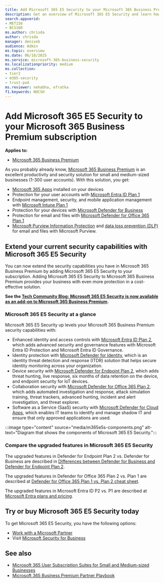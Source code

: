 ```yaml
---
title: Add Microsoft 365 E5 Security to your Microsoft 365 Business Premium subscription
description: Get an overview of Microsoft 365 E5 Security and learn how to add it to your Microsoft 365 Business Premium subscription.
search.appverid:
- MET150
- BCS160
ms.author: chrisda
author: chrisda
manager: deniseb
audience: Admin
ms.topic: overview
ms.date: 06/18/2025
ms.service: microsoft-365-business-security
ms.localizationpriority: medium
ms.collection:
- tier2
- m365-security
- trust-pod
ms.reviewer: nehabha, efratka
f1.keywords: NOCSH
---
```


# Add Microsoft 365 E5 Security to your Microsoft 365 Business Premium subscription

**Applies to:**

- [Microsoft 365 Business Premium](m365bp-overview.md)

As you probably already know, [Microsoft 365 Business Premium](m365bp-overview.md) is an excellent productivity and security solution for small and medium-sized businesses (1-300 user accounts). With this solution, you get:

- [Microsoft 365 Apps](/microsoft-365/admin/setup/install-applications) installed on your devices
- Protection for your user accounts with [Microsoft Entra ID Plan 1](/entra/fundamentals/whatis)
- Endpoint management, security, and mobile application management with [Microsoft Intune Plan 1](/mem/intune/fundamentals/what-is-intune)
- Protection for your devices with [Microsoft Defender for Business](/defender-business/mdb-overview)
- Protection for email and files with [Microsoft Defender for Office 365 Plan 1](/defender-office-365/mdo-about#defender-for-office-365-plan-1-capabilities)
- [Microsoft Purview Information Protection](/azure/information-protection/what-is-information-protection) and [data loss prevention (DLP)](/purview/dlp-learn-about-dlp) for email and files with Microsoft Purview.

## Extend your current security capabilities with Microsoft 365 E5 Security

You can now extend the security capabilities you have in Microsoft 365 Business Premium by adding Microsoft 365 E5 Security to your subscription. Adding Microsoft 365 E5 Security to Microsoft 365 Business Premium provides your business with even more protection in a cost-effective solution. 

**See the [Tech Community Blog: Microsoft 365 E5 Security is now available as an add-on to Microsoft 365 Business Premium](https://aka.ms/BusinessPremiumPlusE5SecurityBlog).**

### Microsoft 365 E5 Security at a glance

Microsoft 365 E5 Security up levels your Microsoft 365 Business Premium security capabilities with:

- Enhanced identity and access controls with [Microsoft Entra ID Plan 2](/entra/fundamentals/licensing), which adds advanced security and governance features with Microsoft Entra ID Protection and Microsoft Entra ID Governance.
- Identity protection with [Microsoft Defender for Identity](/defender-for-identity/what-is), which is an identity threat detection and response (ITDR) solution that helps secure identity monitoring across your organization.
- Device security with [Microsoft Defender for Endpoint Plan 2](/defender-endpoint/microsoft-defender-endpoint), which adds threat hunting, live response, six months of data retention on the device, and endpoint security for IoT devices.
- Collaboration security with [Microsoft Defender for Office 365 Plan 2](/defender-office-365/mdo-about#defender-for-office-365-plan-1-vs-plan-2-cheat-sheet), which adds automated investigation and response, attack simulation training, threat trackers, advanced hunting, incident and alert investigation, and threat explorer.
- Software as a Service (SaaS) security with [Microsoft Defender for Cloud Apps](/defender-cloud-apps/what-is-defender-for-cloud-apps), which enables IT teams to identify and manage shadow IT and ensure that only approved applications are used.

:::image type="content" source="media/m365e5s-components.png" alt-text="Diagram that shows the components of Microsoft 365 E5 Security.":::

### Compare the upgraded features in Microsoft 365 E5 Security

The upgraded features in Defender for Endpoint Plan 2 vs. Defender for Business are described in [Differences between Defender for Business and Defender for Endpoint Plan 2](/defender-business/mdb-faq#what-are-the-differences-between-defender-for-business-and-defender-for-endpoint-plans-1-and-2).

The upgraded features in Defender for Office 365 Plan 2 vs. Plan 1 are described at [Defender for Office 365 Plan 1 vs. Plan 2 cheat sheet](/defender-office-365/mdo-about#defender-for-office-365-plan-1-vs-plan-2-cheat-sheet).

The upgraded features in Microsoft Entra ID P2 vs. P1 are described at [Microsoft Entra plans and pricing](https://www.microsoft.com/security/business/microsoft-entra-pricing).

## Try or buy Microsoft 365 E5 Security today

To get Microsoft 365 E5 Security, you have the following options:

- [Work with a Microsoft Partner](/microsoft-365/admin/manage/find-your-partner-or-reseller)
- Visit [Microsoft Security for Business](https://aka.ms/SMBSecurity)

## See also

- [Microsoft 365 User Subscription Suites for Small and Medium-sized Businesses](https://cdn-dynmedia-1.microsoft.com/is/content/microsoftcorp/microsoft/final/en-us/microsoft-brand/documents/modern-work-plan-comparison-smb5.pdf)
- [Microsoft 365 Business Premium Partner Playbook](https://aka.ms/M365BPPartnerPlaybook)